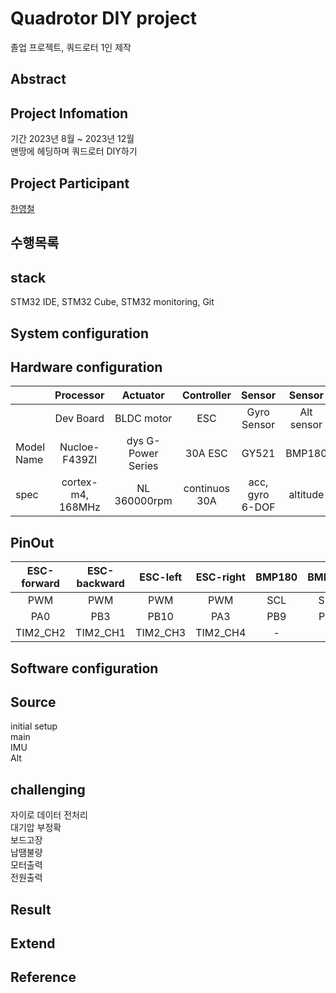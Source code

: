 # Quadrotor DIY project
졸업 프로젝트, 쿼드로터 1인 제작

## Abstract

## Project Infomation
기간 2023년 8월 ~ 2023년 12월\
맨땅에 헤딩하며 쿼드로터 DIY하기

## Project Participant
[한영철](https://github.com/OProcessing)

## 수행목록

## stack
STM32 IDE, STM32 Cube, STM32 monitoring, Git

## System configuration

## Hardware configuration
||Processor|Actuator|Controller|Sensor|Sensor|
|-|:--:|:--:|:--:|:--:|:--:|
||Dev Board|BLDC motor|ESC|Gyro Sensor|Alt sensor|
|Model Name|Nucloe-F439ZI|dys G-Power Series|30A ESC|GY521|BMP180|
|spec|cortex-m4, 168MHz|NL 360000rpm|continuos 30A|acc, gyro 6-DOF|altitude|

## PinOut
|ESC-forward|ESC-backward|ESC-left|ESC-right|BMP180|BMP180|GY-521|GY-521|
|:--:|:--:|:--:|:--:|:--:|:--:|:--:|:--:|
|PWM|PWM|PWM|PWM|SCL|SDA|SCL|SDA|
|PA0|PB3|PB10|PA3|PB9|PB6|PF1|PF0|
|TIM2_CH2|TIM2_CH1|TIM2_CH3|TIM2_CH4|-|-|-|-|

## Software configuration

## Source
initial setup\
main\
IMU\
Alt

## challenging
자이로 데이터 전처리\
대기압 부정확\
보드고장\
납땜불량\
모터출력\
전원출력

## Result

## Extend

## Reference
